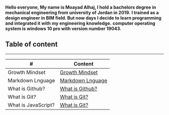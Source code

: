 **Hello everyone, My name is Moayad Alhaj, I hold a bachelors degree in mechanical engineering from university of Jordan in 2019.**
**I trained as a design engineer in BIM field. But now days I decide to learn programming and integrated it with my engineering knowledge.** 
**computer operating system is windows 10 pro with version number 19043.**



## Table of content
--------

| # | Content |
| ----------- | ----------- |
| Growth Mindset | [Growth Mindset](https://moayadalhaj.github.io/reading-notes/Growthmindset) |
| Markdown Lnguage | [Markdown Lnguage](https://moayadalhaj.github.io/reading-notes/Markdown) |
| What is Github? | [What is Github?](https://moayadalhaj.github.io/reading-notes/Github) |
| What is Git? | [What is Git?](https://moayadalhaj.github.io/reading-notes/Git) |
| What is JavaScript? | [What is Git?](https://moayadalhaj.github.io/reading-notes/read04) |

